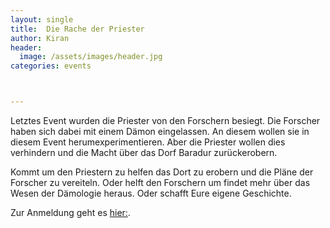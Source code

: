 ```yaml
---
layout: single
title:  Die Rache der Priester
author: Kiran
header:
  image: /assets/images/header.jpg
categories: events



---
```

Letztes Event wurden die Priester von den Forschern besiegt.
Die Forscher haben sich dabei mit einem Dämon eingelassen.
An diesem wollen sie in diesem Event herumexperimentieren.
Aber die Priester wollen dies verhindern und die Macht über das Dorf Baradur zurückerobern.

Kommt um den Priestern zu helfen das Dort zu erobern und die Pläne der Forscher zu vereiteln.
Oder helft den Forschern um findet mehr über das Wesen der Dämologie heraus.
Oder schafft Eure eigene Geschichte.


Zur Anmeldung geht es [hier:](/anmeldung).
